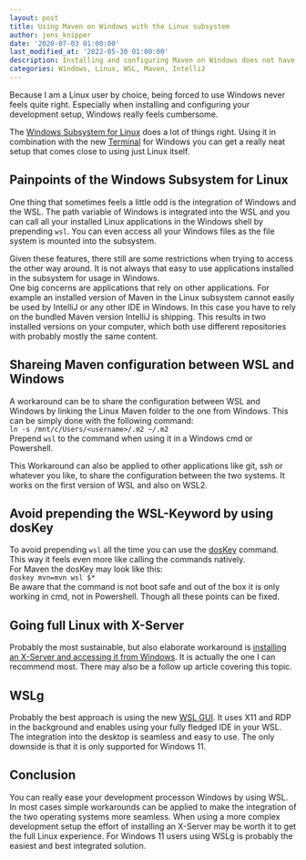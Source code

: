 ```yaml
---
layout: post
title: Using Maven on Windows with the Linux subsystem
author: jens_knipper
date: '2020-07-03 01:00:00'
last_modified_at: '2022-05-30 01:00:00'
description: Installing and configuring Maven on Windows does not have to be a pain anymore. Thanks to the WSL it becomes almost as straightforward as using Linux. Although depending on your use case there might be some restrictions.
categories: Windows, Linux, WSL, Maven, IntelliJ
---
```

Because I am a Linux user by choice, being forced to use Windows never feels quite right. Especially when installing and configuring your development setup, Windows really feels cumbersome.

The [Windows Subsystem for Linux](https://en.wikipedia.org/wiki/Windows_Subsystem_for_Linux) does a lot of things right. Using it in combination with the new [Terminal](https://github.com/microsoft/terminal) for Windows you can get a really neat setup that comes close to using just Linux itself.

## Painpoints of the Windows Subsystem for Linux
One thing that sometimes feels a little odd is the integration of Windows and the WSL. The path variable of Windows is integrated into the WSL and you can call all your installed Linux applications in the Windows shell by prepending `wsl`. You can even access all your Windows files as the file system is mounted into the subsystem.

Given these features, there still are some restrictions when trying to access the other way around. It is not always that easy to use applications installed in the subsystem for usage in Windows.  
One big concerns are applications that rely on other applications. For example an installed version of Maven in the Linux subsystem cannot easily be used by IntelliJ or any other IDE in Windows. In this case you have to rely on the bundled Maven version IntelliJ is shipping. This results in two installed versions on your computer, which both use different repositories with probably mostly the same content.

## Shareing Maven configuration between WSL and Windows
A workaround can be to share the configuration between WSL and Windows by linking the Linux Maven folder to the one from Windows. This can be simply done with the following command:  
`ln -s /mnt/c/Users/<username>/.m2 ~/.m2`  
Prepend `wsl` to the command when using it in a Windows cmd or Powershell.

This Workaround can also be applied to other applications like git, ssh or whatever you like, to share the configuration between the two systems. It works on the first version of WSL and also on WSL2.

## Avoid prepending the WSL-Keyword by using dosKey
To avoid prepending `wsl` all the time you can use the [dosKey](https://4sysops.com/archives/using-doskey-aliases/) command. This way it feels even more like calling the commands natively.  
For Maven the dosKey may look like this:  
`doskey mvn=mvn wsl $*`  
Be aware that the command is not boot safe and out of the box it is only working in cmd, not in Powershell. Though all these points can be fixed.

## Going full Linux with X-Server
Probably the most sustainable, but also elaborate workaround is [installing an X-Server and accessing it from Windows](https://github.com/lackovic/notes/tree/master/Windows/Windows%20Subsystem%20for%20Linux#run-a-linux-gui-application-in-wsl-2). It is actually the one I can recommend most. There may also be a follow up article covering this topic.

## WSLg
Probably the best approach is using the new [WSL GUI](https://github.com/microsoft/wslg). 
It uses X11 and RDP in the background and enables using your fully fledged IDE in your WSL.
The integration into the desktop is seamless and easy to use.
The only downside is that it is only supported for Windows 11.

## Conclusion
You can really ease your development processon Windows by using WSL. In most cases simple workarounds can be applied to make the integration of the two operating systems more seamless. When using a more complex development setup the effort of installing an X-Server may be worth it to get the full Linux experience. For Windows 11 users using WSLg is probably the easiest and best integrated solution.